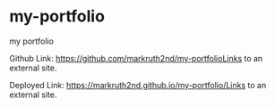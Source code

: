# my-portfolio
my portfolio



Github Link: https://github.com/markruth2nd/my-portfolioLinks to an external site.

Deployed Link: https://markruth2nd.github.io/my-portfolio/Links to an external site.

